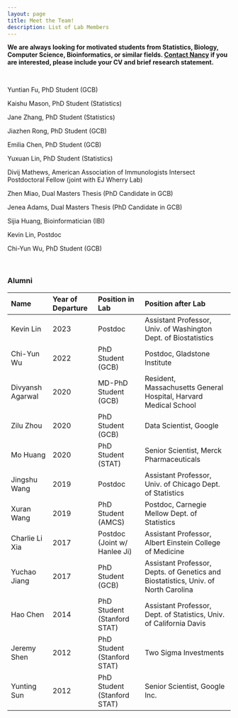 ```yaml
---
layout: page
title: Meet the Team!
description: List of Lab Members
---
```


**We are always looking for motivated students from Statistics, Biology, Computer Science, Bioinformatics, or similar fields.  [Contact Nancy](mailto:nzh@wharton.upenn.edu) if you are interested, please include your CV and brief research statement.**


<br/>

Yuntian Fu, PhD Student (GCB)

Kaishu Mason, PhD Student (Statistics)

Jane Zhang, PhD Student (Statistics)

Jiazhen Rong, PhD Student (GCB)

Emilia Chen, PhD Student (GCB)

Yuxuan Lin, PhD Student (Statistics)

Divij Mathews, American Association of Immunologists Intersect Postdoctoral Fellow (joint with EJ Wherry Lab)

Zhen Miao, Dual Masters Thesis (PhD Candidate in GCB)

Jenea Adams, Dual Masters Thesis (PhD Candidate in GCB)

Sijia Huang, Bioinformatician (IBI)


Kevin Lin, Postdoc

Chi-Yun Wu, PhD Student (GCB)


<br/>

### Alumni

Name | Year of Departure | Position in Lab | Position after Lab
:----|:------------------|:----------------|:------------------
Kevin Lin | 2023 | Postdoc | Assistant Professor, Univ. of Washington Dept. of Biostatistics
Chi-Yun Wu | 2022 | PhD Student (GCB) | Postdoc, Gladstone Institute
Divyansh Agarwal | 2020 | MD-PhD Student (GCB)|Resident, Massachusetts General Hospital, Harvard Medical School
Zilu Zhou | 2020 | PhD Student (GCB) | Data Scientist, Google
Mo Huang | 2020 | PhD Student (STAT) | Senior Scientist, Merck Pharmaceuticals
Jingshu Wang | 2019 | Postdoc | Assistant Professor, Univ. of Chicago Dept. of Statistics
Xuran Wang | 2019 | PhD Student (AMCS) | Postdoc, Carnegie Mellow Dept. of Statistics
Charlie Li Xia | 2017 | Postdoc (Joint w/ Hanlee Ji) | Assistant Professor, Albert Einstein College of Medicine
Yuchao Jiang | 2017 | PhD Student (GCB) | Assistant Professor, Depts. of Genetics and Biostatistics, Univ. of North Carolina
Hao Chen | 2014 | PhD Student (Stanford STAT) | Assistant Professor, Dept. of Statistics, Univ. of California Davis
Jeremy Shen | 2012 | PhD Student (Stanford STAT) | Two Sigma Investments
Yunting Sun |2012 | PhD Student (Stanford STAT) | Senior Scientist, Google Inc.
